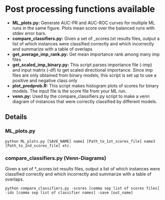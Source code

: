 # Post processing functions available

- **ML_plots.py:** Generate AUC-PR and AUC-ROC curves for multiple ML runs in the same figure. Plots mean score over the balanced runs with stdev error bars.
- **compare_classifiers.py:** Given a set of _scores.txt results files, output a list of which instances were classified correctly and which incorrectly and summarize with a table of overlaps
- **get_average_imp_rank.py:** Get mean importance rank among many imp files
- **get_scaled_imp_binary.py:** This script parses importance file (-imp) and input matrix (-df) to get scaled directional importance. Since imp files are only obtained from binary models, this script is set up to use a positive and negative class only
- **plot_predprob.R:** This script makes histogram plots of scores for binary models. The input file is the score file from your ML run.
- **venn.py:** Used by the compare_classifiers.py script to make a venn diagram of instances that were correctly classified by different models. 


## Details


### ML_plots.py 

```python ML_plots.py [SAVE_NAME] name1 [Path_to_1st_scores_file] name3 [Path_to_2nd_scores_file] etc.```

### compare_classifiers.py (Venn-Diagrams)

Given a set of *_scores.txt results files, output a list of which instances were classified correctly and which incorrectly and summarize with a table of overlaps.
  
```python compare_classifiers.py -scores [comma sep list of scores files] -ids [comma sep list of classifier names] -save [out_name] ```
